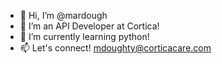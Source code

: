 - 👋 Hi, I’m @mardough
- 👀 I’m an API Developer at Cortica!
- 🌱 I’m currently learning python!
- 📫 Let's connect! mdoughty@corticacare.com

<!---
mardough/mardough is a ✨ special ✨ repository because its `README.md` (this file) appears on your GitHub profile.
You can click the Preview link to take a look at your changes.
--->
